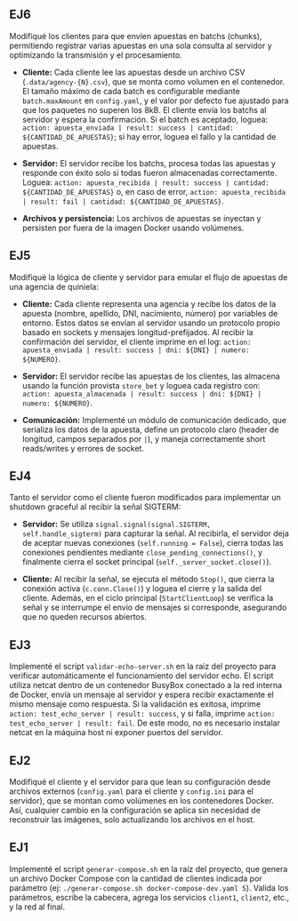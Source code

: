 ## EJ6
Modifiqué los clientes para que envíen apuestas en batchs (chunks), permitiendo registrar varias apuestas en una sola consulta al servidor y optimizando la transmisión y el procesamiento.

- **Cliente:** Cada cliente lee las apuestas desde un archivo CSV (`.data/agency-{N}.csv`), que se monta como volumen en el contenedor. El tamaño máximo de cada batch es configurable mediante `batch.maxAmount` en `config.yaml`, y el valor por defecto fue ajustado para que los paquetes no superen los 8kB. El cliente envía los batchs al servidor y espera la confirmación. Si el batch es aceptado, loguea: `action: apuesta_enviada | result: success | cantidad: ${CANTIDAD_DE_APUESTAS}`; si hay error, loguea el fallo y la cantidad de apuestas.

- **Servidor:** El servidor recibe los batchs, procesa todas las apuestas y responde con éxito solo si todas fueron almacenadas correctamente. Loguea: `action: apuesta_recibida | result: success | cantidad: ${CANTIDAD_DE_APUESTAS}` o, en caso de error, `action: apuesta_recibida | result: fail | cantidad: ${CANTIDAD_DE_APUESTAS}`.

- **Archivos y persistencia:** Los archivos de apuestas se inyectan y persisten por fuera de la imagen Docker usando volúmenes.

## EJ5
Modifiqué la lógica de cliente y servidor para emular el flujo de apuestas de una agencia de quiniela:

- **Cliente:** Cada cliente representa una agencia y recibe los datos de la apuesta (nombre, apellido, DNI, nacimiento, número) por variables de entorno. Estos datos se envían al servidor usando un protocolo propio basado en sockets y mensajes longitud-prefijados. Al recibir la confirmación del servidor, el cliente imprime en el log: `action: apuesta_enviada | result: success | dni: ${DNI} | numero: ${NUMERO}`.

- **Servidor:** El servidor recibe las apuestas de los clientes, las almacena usando la función provista `store_bet` y loguea cada registro con: `action: apuesta_almacenada | result: success | dni: ${DNI} | numero: ${NUMERO}`.

- **Comunicación:** Implementé un módulo de comunicación dedicado, que serializa los datos de la apuesta, define un protocolo claro (header de longitud, campos separados por `|`), y maneja correctamente short reads/writes y errores de socket.

## EJ4
Tanto el servidor como el cliente fueron modificados para implementar un shutdown graceful al recibir la señal SIGTERM:

- **Servidor:** Se utiliza `signal.signal(signal.SIGTERM, self.handle_sigterm)` para capturar la señal. Al recibirla, el servidor deja de aceptar nuevas conexiones (`self.running = False`), cierra todas las conexiones pendientes mediante `close_pending_connections()`, y finalmente cierra el socket principal (`self._server_socket.close()`).

- **Cliente:** Al recibir la señal, se ejecuta el método `Stop()`, que cierra la conexión activa (`c.conn.Close()`) y loguea el cierre y la salida del cliente. Además, en el ciclo principal (`StartClientLoop`) se verifica la señal y se interrumpe el envío de mensajes si corresponde, asegurando que no queden recursos abiertos.

## EJ3
Implementé el script `validar-echo-server.sh` en la raíz del proyecto para verificar automáticamente el funcionamiento del servidor echo. El script utiliza netcat dentro de un contenedor BusyBox conectado a la red interna de Docker, envía un mensaje al servidor y espera recibir exactamente el mismo mensaje como respuesta. Si la validación es exitosa, imprime `action: test_echo_server | result: success`, y si falla, imprime `action: test_echo_server | result: fail`. De este modo, no es necesario instalar netcat en la máquina host ni exponer puertos del servidor.

## EJ2
Modifiqué el cliente y el servidor para que lean su configuración desde archivos externos (`config.yaml` para el cliente y `config.ini` para el servidor), que se montan como volúmenes en los contenedores Docker. Así, cualquier cambio en la configuración se aplica sin necesidad de reconstruir las imágenes, solo actualizando los archivos en el host.

## EJ1
Implementé el script `generar-compose.sh` en la raíz del proyecto, que genera un archivo Docker Compose con la cantidad de clientes indicada por parámetro (ej: `./generar-compose.sh docker-compose-dev.yaml 5`).
Valida los parámetros, escribe la cabecera, agrega los servicios `client1`, `client2`, etc., y la red al final.